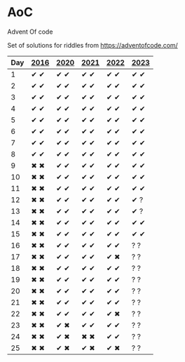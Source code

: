 # AoC
Advent Of code

Set of solutions for riddles from https://adventofcode.com/

| Day | [2016](http://adventofcode.com/2016) | [2020](http://adventofcode.com/2020) | [2021](http://adventofcode.com/2021) | [2022](http://adventofcode.com/2022) | [2023](http://adventofcode.com/2023) |
|-----|--------------------------------------|--------------------------------------|--------------------------------------|--------------------------------------|--------------------------------------|
| 1   | ✔ ✔ | ✔ ✔ | ✔ ✔ | ✔ ✔ | ✔ ✔ |
| 2   | ✔ ✔ | ✔ ✔ | ✔ ✔ | ✔ ✔ | ✔ ✔ |
| 3   | ✔ ✔ | ✔ ✔ | ✔ ✔ | ✔ ✔ | ✔ ✔ |
| 4   | ✔ ✔ | ✔ ✔ | ✔ ✔ | ✔ ✔ | ✔ ✔ |
| 5   | ✔ ✔ | ✔ ✔ | ✔ ✔ | ✔ ✔ | ✔ ✔ |
| 6   | ✔ ✔ | ✔ ✔ | ✔ ✔ | ✔ ✔ | ✔ ✔ |
| 7   | ✔ ✔ | ✔ ✔ | ✔ ✔ | ✔ ✔ | ✔ ✔ |
| 8   | ✔ ✔ | ✔ ✔ | ✔ ✔ | ✔ ✔ | ✔ ✔ |
| 9   | ✖ ✖ | ✔ ✔ | ✔ ✔ | ✔ ✔ | ✔ ✔ |
| 10  | ✖ ✖ | ✔ ✔ | ✔ ✔ | ✔ ✔ | ✔ ✔ |
| 11  | ✖ ✖ | ✔ ✔ | ✔ ✔ | ✔ ✔ | ✔ ✔ |
| 12  | ✖ ✖ | ✔ ✔ | ✔ ✔ | ✔ ✔ | ✔ ? |
| 13  | ✖ ✖ | ✔ ✔ | ✔ ✔ | ✔ ✔ | ✔ ? |
| 14  | ✖ ✖ | ✔ ✔ | ✔ ✔ | ✔ ✔ | ✔ ✔ |
| 15  | ✖ ✖ | ✔ ✔ | ✔ ✔ | ✔ ✔ | ✔ ✔ |
| 16  | ✖ ✖ | ✔ ✔ | ✔ ✔ | ✔ ✔ | ? ? |
| 17  | ✖ ✖ | ✔ ✔ | ✔ ✔ | ✔ ✖ | ? ? |
| 18  | ✖ ✖ | ✔ ✔ | ✔ ✔ | ✔ ✔ | ? ? |
| 19  | ✖ ✖ | ✔ ✔ | ✔ ✔ | ✔ ✔ | ? ? |
| 20  | ✖ ✖ | ✔ ✔ | ✔ ✔ | ✔ ✔ | ? ? |
| 21  | ✖ ✖ | ✔ ✔ | ✔ ✔ | ✔ ✔ | ? ? |
| 22  | ✖ ✖ | ✔ ✔ | ✔ ✔ | ✔ ✖ | ? ? |
| 23  | ✖ ✖ | ✔ ✖ | ✔ ✔ | ✔ ✔ | ? ? |
| 24  | ✖ ✖ | ✔ ✖ | ✖ ✖ | ✔ ✔ | ? ? |
| 25  | ✖ ✖ | ✔ ✖ | ✔ ✖ | ✔ ✖ | ? ? |
